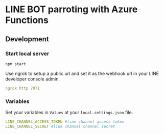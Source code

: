 # LINE BOT parroting with Azure Functions

## Development

### Start local server

`npm start`

Use ngrok to setup a public url and set it as the webhook url in your LINE developer console admin.

```yaml
ngrok http 7071
```

### Variables

Set your variables in `Values` at your `local.settings.json` file.

```yaml
LINE_CHANNEL_ACCESS_TOKEN #line channel access token
LINE_CHANNEL_SECRET #line channel channel secret
```
